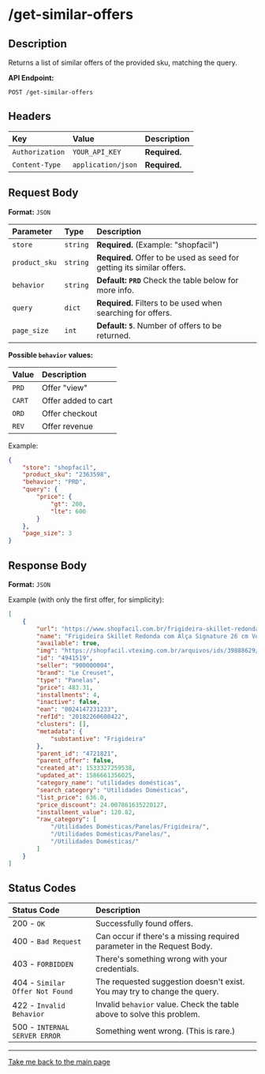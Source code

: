 # /get-similar-offers

## Description

Returns a list of similar offers of the provided sku, matching the query.

**API Endpoint:**
```http
POST /get-similar-offers
```

## Headers

| Key | Value | Description |
| :--- | :--- | :--- |
| `Authorization` | `YOUR_API_KEY` | **Required.** |
| `Content-Type` | `application/json` | **Required.** |


## Request Body

**Format:** `JSON`

| Parameter | Type | Description |
| :--- | :--- | :--- |
| `store` | `string` | **Required.** (Example: "shopfacil")|
| `product_sku` | `string` | **Required.** Offer to be used as seed for getting its similar offers. |
| `behavior` | `string` | **Default: `PRD`** Check the table below for more info. |
| `query` | `dict` | **Required.** Filters to be used when searching for offers. |
| `page_size` | `int` | **Default: `5`**. Number of offers to be returned. |

**Possible `behavior` values:**

| Value | Description |
| :--- | :--- |
| `PRD` | Offer "view" |
| `CART` | Offer added to cart |
| `ORD` | Offer checkout |
| `REV` | Offer revenue |


Example:

```json
{
    "store": "shopfacil",
    "product_sku": "2363598",
    "behavior": "PRD",
    "query": {
        "price": {
            "gt": 200,
            "lte": 600
        }
    },
    "page_size": 3
}
```

## Response Body

**Format:** `JSON`

Example (with only the first offer, for simplicity):

```json
[
    {
        "url": "https://www.shopfacil.com.br/frigideira-skillet-redonda-com-alca-signature-26-cm-vermelho-le-creuset-4721821/p",
        "name": "Frigideira Skillet Redonda com Alça Signature 26 cm Vermelho Le Creuset",
        "available": true,
        "img": "https://shopfacil.vteximg.com.br/arquivos/ids/39888629/4941519_1.jpg?v=637057076656470000",
        "id": "4941519",
        "seller": "900000004",
        "brand": "Le Creuset",
        "type": "Panelas",
        "price": 483.31,
        "installments": 4,
        "inactive": false,
        "ean": "0024147231233",
        "refId": "20182260600422",
        "clusters": [],
        "metadata": {
            "substantive": "Frigideira"
        },
        "parent_id": "4721821",
        "parent_offer": false,
        "created_at": 1533327259538,
        "updated_at": 1586661356025,
        "category_name": "utilidades domésticas",
        "search_category": "Utilidades Domésticas",
        "list_price": 636.0,
        "price_discount": 24.007861635220127,
        "installment_value": 120.82,
        "raw_category": [
            "/Utilidades Domésticas/Panelas/Frigideira/",
            "/Utilidades Domésticas/Panelas/",
            "/Utilidades Domésticas/"
        ]
    }
]
```

## Status Codes

| Status Code | Description |
| :--- | :--- |
| 200 - `OK` | Successfully found offers. |
| 400 - `Bad Request` | Can occur if there's a missing required parameter in the Request Body.|
| 403 - `FORBIDDEN` | There's something wrong with your credentials. |
| 404 - `Similar Offer Not Found` | The requested suggestion doesn't exist. You may try to change the query. |
| 422 - `Invalid Behavior` | Invalid `behavior` value. Check the table above to solve this problem.|
| 500 - `INTERNAL SERVER ERROR` | Something went wrong. (This is rare.) |

---
[Take me back to the main page](../README.md)
